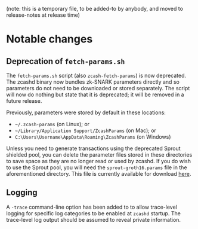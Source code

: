 (note: this is a temporary file, to be added-to by anybody, and moved to
release-notes at release time)

Notable changes
===============

Deprecation of `fetch-params.sh`
--------------------------------

The `fetch-params.sh` script (also `zcash-fetch-params`) is now deprecated. The
zcashd binary now bundles zk-SNARK parameters directly and so parameters do not
need to be downloaded or stored separately. The script will now do nothing but
state that it is deprecated; it will be removed in a future release.

Previously, parameters were stored by default in these locations:

* `~/.zcash-params` (on Linux); or
* `~/Library/Application Support/ZcashParams` (on Mac); or
* `C:\Users\Username\AppData\Roaming\ZcashParams` (on Windows)

Unless you need to generate transactions using the deprecated Sprout shielded
pool, you can delete the parameter files stored in these directories to save
space as they are no longer read or used by zcashd. If you do wish to use the
Sprout pool, you will need the `sprout-groth16.params` file in the
aforementioned directory. This file is currently available for download
[here](https://download.z.cash/downloads/sprout-groth16.params).

Logging
-------

A `-trace` command-line option has been added to to allow trace-level logging
for specific log categories to be enabled at `zcashd` startup. The trace-level
log output should be assumed to reveal private information.
